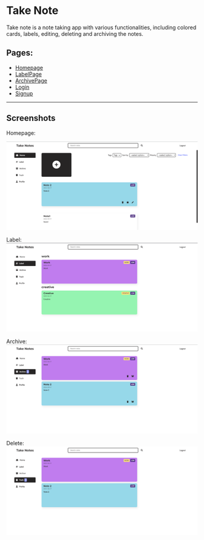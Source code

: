 # Take Note

Take note is a note taking app with various functionalities, including colored cards, labels, editing, deleting and archiving the notes.

## Pages:

- [Homepage](https://spontaneous-eclair-62d02b.netlify.app/)
- [LabelPage]()
- [ArchivePage]()
- [Login]()
- [Signup]()

---

## Screenshots

Homepage:

![Homepage](./src/assets/image/readme/Homepage.png)

Label:
![Label](./src/assets/image/readme/Label.png)

Archive:
![Archive](./src/assets/image/readme/Archive.png)

Delete:
![Delete](./src/assets/image/readme/delete.png)
